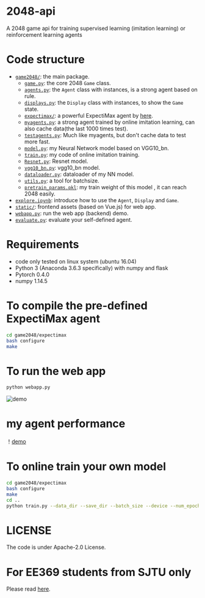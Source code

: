 # 2048-api
A 2048 game api for training supervised learning (imitation learning) or reinforcement learning agents

# Code structure
* [`game2048/`](game2048/): the main package.
    * [`game.py`](game2048/game.py): the core 2048 `Game` class.
    * [`agents.py`](game2048/agents.py): the `Agent` class with instances, is a strong agent based on rule.
    * [`displays.py`](game2048/displays.py): the `Display` class with instances, to show the `Game` state.
    * [`expectimax/`](game2048/expectimax): a powerful ExpectiMax agent by [here](https://github.com/nneonneo/2048-ai).
    * [`myagents.py`](game2048/myagents.py): a strong agent trained by online imitation learning, can also cache data(the last 1000 times test).
    * [`testagents.py`](game2048/testagents.py): Much like myagents, but don't cache data to test more fast.
    * [`model.py`](game2048/models.py): my Neural Network model based on VGG10_bn.
    * [`train.py`](game2048/train.py): my code of online imitation training.
    * [`Resnet.py`](game2048/Resnet.py): Resnet model.
    * [`vgg10_bn.py`](game2048/vgg10_bn.py): vgg10_bn model.
    * [`dataloader.py`](game2048/dataloader.py): dataloader of my NN model.
    * [`utils.py`](game2048/utils.py): a tool for batchsize.
    * [`pretrain_params.pkl`](game2048/pretrain_params.pkl): my train weight of this model , it can reach 2048 easily.
* [`explore.ipynb`](explore.ipynb): introduce how to use the `Agent`, `Display` and `Game`.
* [`static/`](static/): frontend assets (based on Vue.js) for web app.
* [`webapp.py`](webapp.py): run the web app (backend) demo.
* [`evaluate.py`](evaluate.py): evaluate your self-defined agent.

# Requirements
* code only tested on linux system (ubuntu 16.04)
* Python 3 (Anaconda 3.6.3 specifically) with numpy and flask
* Pytorch 0.4.0
* numpy 1.14.5

# To compile the pre-defined ExpectiMax agent

```bash
cd game2048/expectimax
bash configure
make
```

# To run the web app
```bash
python webapp.py
```
![demo](preview2048.gif)
# my agent performance
！[demo](2048-score-distribution.jpeg)

# To online train your own model
```bash
cd game2048/expectimax
bash configure
make
cd ..
python train.py --data_dir --save_dir --batch_size --device --num_epoch --lr --scratchtrain 
```

# LICENSE
The code is under Apache-2.0 License.

# For EE369 students from SJTU only
Please read [here](EE369.md).